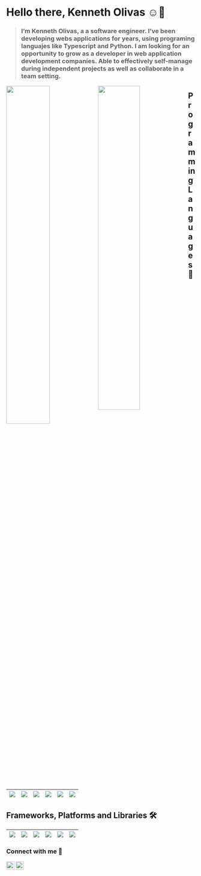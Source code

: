 
# Hello there, Kenneth Olivas ☺👋

> ### I’m Kenneth Olivas, a a software engineer. I’ve been developing webs applications for years, using programing languajes like Typescript and Python. I am looking for an opportunity to grow as a developer in web application development companies. Able to effectively self-manage during independent projects as well as collaborate in a team setting.


<img align="left" width="48%" src="https://github-readme-stats.vercel.app/api?username=KennethOlivas&show_icons=true&theme=radical&count_private=true"/>

<img align="left" width="47%" src="https://github-readme-stats.vercel.app/api/top-langs/?username=anuraghazra&layout=compact&show_icons=true&theme=radical&count_private=true"/>

## Programming Languages 🤩
| <img align="center" atl="javascript" src="https://img.shields.io/badge/javascript-%23323330.svg?style=for-the-badge&logo=javascript&logoColor=5E87CE&color=1A1B27"/> | <img align="center" atl="pyhton" src="https://img.shields.io/badge/python-3670A0?style=for-the-badge&logo=python&logoColor=5E87CE&color=1A1B27"/> |<img align="center" atl="C#" src="https://img.shields.io/badge/c%23-%23239120.svg?style=for-the-badge&logo=c-sharp&logoColor=5E87CE&color=1A1B27"/>  | <img align="center" atl="kotlin" src="https://img.shields.io/badge/kotlin-%230095D5.svg?style=for-the-badge&logo=kotlin&logoColor=5E87CE&color=1A1B27"/> |<img align="center" atl="java" src="https://img.shields.io/badge/java-%23ED8B00.svg?style=for-the-badge&logo=java&logoColor=5E87CE&color=1A1B27"/>| <img align="center" atl="typescript" src="https://img.shields.io/badge/typescript-%23007ACC.svg?style=for-the-badge&logo=typescript&logoColor=5E87CE&color=1A1B27"/>| 
|--|--|--|--|--|--|

## Frameworks, Platforms and Libraries 🛠
| <img align="center" atl="react" src="https://img.shields.io/badge/react-%2320232a.svg?style=for-the-badge&logo=react&logoColor=BE90F2&color=1A1B27"/> | <img align="center" atl="svelte" src="https://img.shields.io/badge/svelte-%23f1413d.svg?style=for-the-badge&logo=svelte&logoColor=BE90F2&color=1A1B27"/> | <img align="center" atl="svelte" src="https://img.shields.io/badge/vuejs-%2335495e.svg?style=for-the-badge&logo=vuedotjs&logoColor=BE90F2&color=1A1B27"/> | <img align="center" atl="svelte" src="https://img.shields.io/badge/Next-black?style=for-the-badge&logo=next.js&logoColor=BE90F2&color=1A1B27"/> | <img align="center" atl="svelte" src="https://img.shields.io/badge/.NET-5C2D91?style=for-the-badge&logo=.net&logoColor=BE90F2&color=1A1B27"/>  | <img align="center" atl="svelte" src="https://img.shields.io/badge/flask-%23000.svg?style=for-the-badge&logo=flask&logoColor=BE90F2&color=1A1B27"/> |
|--|--|--|--|--|--|

### Connect with me 👔

[<img align="left" alt="LinkedIn" width="22px" src="https://cdn.jsdelivr.net/npm/simple-icons@6.6.0/icons/linkedin.svg" />][linkedin]
[<img align="left" alt="Instagram" width="22px" src="https://cdn.jsdelivr.net/npm/simple-icons@6.6.0/icons/instagram.svg" />][instagram]


[instagram]: https://www.instagram.com/kenneth_olivas
[linkedin]: https://www.linkedin.com/in/kenneth-olivas-027153208
